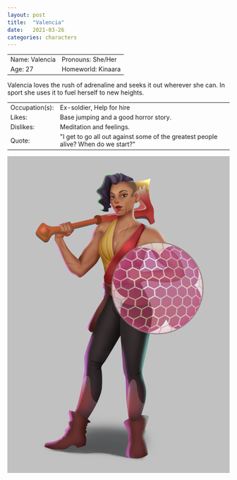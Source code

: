 ```yaml
---
layout: post
title:  "Valencia"
date:   2021-03-26
categories: characters
---
```

<div class="cf w-100">
<div class="fl w-100 w-50-ns pa4" markdown="1">

<table style="border-collapse: collapse;">
	<tr>
		<td>Name: Valencia</td>
		<td>Pronouns: She/Her</td>
	</tr>
	<tr>
		<td>Age: 27</td>
		<td>Homeworld: Kinaara</td>
	</tr>
</table>
Valencia loves the rush of adrenaline and seeks it out wherever she can. In sport she uses it to fuel herself to new heights.

<table style="border-collapse: collapse;">
	<tr>
		<td>Occupation(s):</td>
		<td>Ex-soldier, Help for hire</td>
	</tr>
	<tr>
		<td>Likes:</td>
		<td>Base jumping and a good horror story.</td>
	</tr>
	<tr>
		<td>Dislikes: </td>
		<td>Meditation and feelings.</td>
	</tr>
	<tr>
		<td>Quote:</td>
		<td>"I get to go all out against some of the greatest people alive? When do we start?"</td>
	</tr>
</table>

</div>
<div class="fl w-100 w-50-ns pa4" markdown="1">

![Valencia](/assets/images/user/characters/valencia.png)

</div>
</div>

